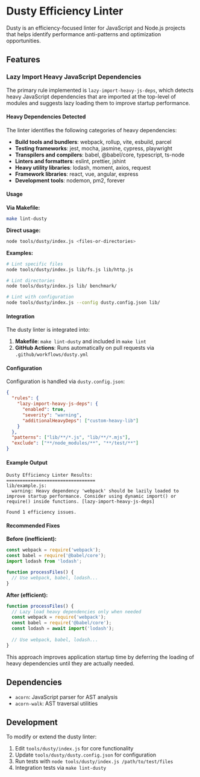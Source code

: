# Dusty Efficiency Linter

Dusty is an efficiency-focused linter for JavaScript and Node.js projects that helps identify performance anti-patterns and optimization opportunities.

## Features

### Lazy Import Heavy JavaScript Dependencies

The primary rule implemented is `lazy-import-heavy-js-deps`, which detects heavy JavaScript dependencies that are imported at the top-level of modules and suggests lazy loading them to improve startup performance.

#### Heavy Dependencies Detected

The linter identifies the following categories of heavy dependencies:

- **Build tools and bundlers**: webpack, rollup, vite, esbuild, parcel
- **Testing frameworks**: jest, mocha, jasmine, cypress, playwright  
- **Transpilers and compilers**: babel, @babel/core, typescript, ts-node
- **Linters and formatters**: eslint, prettier, jshint
- **Heavy utility libraries**: lodash, moment, axios, request
- **Framework libraries**: react, vue, angular, express
- **Development tools**: nodemon, pm2, forever

#### Usage

**Via Makefile:**
```bash
make lint-dusty
```

**Direct usage:**
```bash
node tools/dusty/index.js <files-or-directories>
```

**Examples:**
```bash
# Lint specific files
node tools/dusty/index.js lib/fs.js lib/http.js

# Lint directories
node tools/dusty/index.js lib/ benchmark/

# Lint with configuration
node tools/dusty/index.js --config dusty.config.json lib/
```

#### Integration

The dusty linter is integrated into:

1. **Makefile**: `make lint-dusty` and included in `make lint`
2. **GitHub Actions**: Runs automatically on pull requests via `.github/workflows/dusty.yml`

#### Configuration

Configuration is handled via `dusty.config.json`:

```json
{
  "rules": {
    "lazy-import-heavy-js-deps": {
      "enabled": true,
      "severity": "warning",
      "additionalHeavyDeps": ["custom-heavy-lib"]
    }
  },
  "patterns": ["lib/**/*.js", "lib/**/*.mjs"],
  "exclude": ["**/node_modules/**", "**/test/**"]
}
```

#### Example Output

```
Dusty Efficiency Linter Results:
=================================
lib/example.js:
  warning: Heavy dependency 'webpack' should be lazily loaded to improve startup performance. Consider using dynamic import() or require() inside functions. [lazy-import-heavy-js-deps]

Found 1 efficiency issues.
```

#### Recommended Fixes

**Before (inefficient):**
```javascript
const webpack = require('webpack');
const babel = require('@babel/core');
import lodash from 'lodash';

function processFiles() {
  // Use webpack, babel, lodash...
}
```

**After (efficient):**
```javascript
function processFiles() {
  // Lazy load heavy dependencies only when needed
  const webpack = require('webpack');
  const babel = require('@babel/core');
  const lodash = await import('lodash');
  
  // Use webpack, babel, lodash...
}
```

This approach improves application startup time by deferring the loading of heavy dependencies until they are actually needed.

## Dependencies

- `acorn`: JavaScript parser for AST analysis
- `acorn-walk`: AST traversal utilities

## Development

To modify or extend the dusty linter:

1. Edit `tools/dusty/index.js` for core functionality
2. Update `tools/dusty/dusty.config.json` for configuration
3. Run tests with `node tools/dusty/index.js /path/to/test/files`
4. Integration tests via `make lint-dusty`